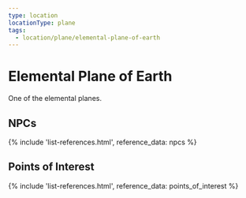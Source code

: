 ```yaml
---
type: location
locationType: plane
tags:
  - location/plane/elemental-plane-of-earth
---
```


# Elemental Plane of Earth

One of the elemental planes. 

## NPCs
{% include 'list-references.html', reference_data: npcs %}

## Points of Interest
{% include 'list-references.html', reference_data: points_of_interest %}
